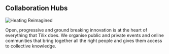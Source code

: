 ## Collaboration Hubs
![Heating Reimagined][1]

Open, progressive and ground breaking innovation is at the heart of everything that Tilix does. We organise public and private events and online communities that bring together all the right people and gives them access to collective knowledge.

[1]: http://www.tilix.uk.s3.amazonaws.com/img/heating-reimagined.png
[more]: /2018/07/21/open-innovation
